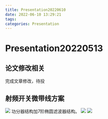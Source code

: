 ```yaml
---
title: Presentation20220610
date: 2022-06-10 13:29:21
tags:
categories: Presentation
---
```

# Presentation20220513
## 论文修改相关
完成文章修改，待投
## 射频开关微带线方案
![](https://cdn.jsdelivr.net/gh/JC-GGBond/image-JC@master/20220127/微信截图_20220610130957.2yafc1nnghm0.webp)
功分器结构加7阶椭圆滤波器结构。
![](https://cdn.jsdelivr.net/gh/JC-GGBond/image-JC@master/20220127/微信截图_20220610134001.46quyetthqm0.webp)
![](https://cdn.jsdelivr.net/gh/JC-GGBond/image-JC@master/20220127/微信截图_20220610134023.5d9kxcwfc2o0.webp)

